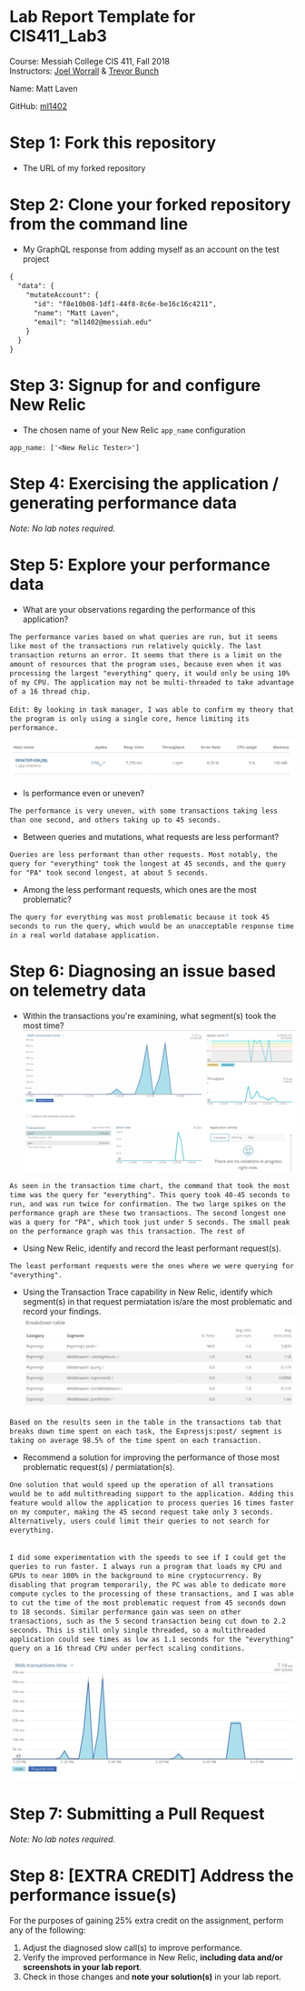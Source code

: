 # Lab Report Template for CIS411_Lab3
Course: Messiah College CIS 411, Fall 2018<br/>
Instructors: [Joel Worrall](https://github.com/tangollama) & [Trevor Bunch](https://github.com/trevordbunch)<br/>

Name: Matt Laven<br/>

GitHub: [ml1402](https://github.com/ml1402)<br/>

# Step 1: Fork this repository
- The URL of my forked repository

# Step 2: Clone your forked repository from the command line
- My GraphQL response from adding myself as an account on the test project
```
{
  "data": {
    "mutateAccount": {
      "id": "f8e10b08-1df1-44f8-8c6e-be16c16c4211",
      "name": "Matt Laven",
      "email": "ml1402@messiah.edu"
    }
  }
}
```

# Step 3: Signup for and configure New Relic
- The chosen name of your New Relic ```app_name``` configuration
```
app_name: ['<New Relic Tester>']
```

# Step 4: Exercising the application / generating performance data

_Note: No lab notes required._

# Step 5: Explore your performance data
* What are your observations regarding the performance of this application? 
~~~
The performance varies based on what queries are run, but it seems like most of the transactions run relatively quickly. The last transaction returns an error. It seems that there is a limit on the amount of resources that the program uses, because even when it was processing the largest "everything" query, it would only be using 10% of my CPU. The application may not be multi-threaded to take advantage of a 16 thread chip. 

Edit: By looking in task manager, I was able to confirm my theory that the program is only using a single core, hence limiting its performance. 
~~~
![System Performance](Dashboard2.png)
* Is performance even or uneven? 
~~~
The performance is very uneven, with some transactions taking less than one second, and others taking up to 45 seconds. 
~~~
* Between queries and mutations, what requests are less performant? 
~~~
Queries are less performant than other requests. Most notably, the query for "everything" took the longest at 45 seconds, and the query for "PA" took second longest, at about 5 seconds.
~~~
* Among the less performant requests, which ones are the most problematic?
~~~
The query for everything was most problematic because it took 45 seconds to run the query, which would be an unacceptable response time in a real world database application. 
~~~

# Step 6: Diagnosing an issue based on telemetry data
* Within the transactions you're examining, what segment(s) took the most time?
![Main Dashboard](Dashboard1.png)
~~~
As seen in the transaction time chart, the command that took the most time was the query for "everything". This query took 40-45 seconds to run, and was run twice for confirmation. The two large spikes on the performance graph are these two transactions. The second longest one was a query for "PA", which took just under 5 seconds. The small peak on the performance graph was this transaction. The rest of 
~~~
* Using New Relic, identify and record the least performant request(s).
~~~
The least performant requests were the ones where we were querying for "everything".
~~~
* Using the Transaction Trace capability in New Relic, identify which segment(s) in that request permiatation is/are the most problematic and record your findings.
![Time Percent Breakdown](TimeTable.png)
~~~
Based on the results seen in the table in the transactions tab that breaks down time spent on each task, the Expressjs:post/ segment is taking on average 98.5% of the time spent on each transaction.
~~~
* Recommend a solution for improving the performance of those most problematic request(s) / permiatation(s).
~~~
One solution that would speed up the operation of all transations would be to add multithreading support to the application. Adding this feature would allow the application to process queries 16 times faster on my computer, making the 45 second request take only 3 seconds. Alternatively, users could limit their queries to not search for everything. 


I did some experimentation with the speeds to see if I could get the queries to run faster. I always run a program that loads my CPU and GPUs to near 100% in the background to mine cryptocurrency. By disabling that program temporarily, the PC was able to dedicate more compute cycles to the processing of these transactions, and I was able to cut the time of the most problematic request from 45 seconds down to 18 seconds. Similar performance gain was seen on other transactions, such as the 5 second transaction being cut down to 2.2 seconds. This is still only single threaded, so a multithreaded application could see times as low as 1.1 seconds for the "everything" query on a 16 thread CPU under perfect scaling conditions.
~~~
![Better Performance](Dashboard3.png)
# Step 7: Submitting a Pull Request
_Note: No lab notes required._

# Step 8: [EXTRA CREDIT] Address the performance issue(s)
For the purposes of gaining 25% extra credit on the assignment, perform any of the following:
1. Adjust the diagnosed slow call(s) to improve performance. 
2. Verify the improved performance in New Relic, **including data and/or screenshots in your lab report**.
2. Check in those changes and **note your solution(s)** in your lab report.
